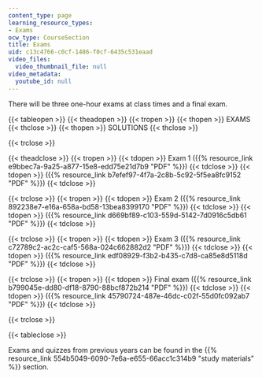 ```yaml
---
content_type: page
learning_resource_types:
- Exams
ocw_type: CourseSection
title: Exams
uid: c13c4766-c0cf-1486-f0cf-6435c531eaad
video_files:
  video_thumbnail_file: null
video_metadata:
  youtube_id: null
---
```


There will be three one-hour exams at class times and a final exam.

{{< tableopen >}}
{{< theadopen >}}
{{< tropen >}}
{{< thopen >}}
EXAMS
{{< thclose >}}
{{< thopen >}}
SOLUTIONS
{{< thclose >}}

{{< trclose >}}

{{< theadclose >}}
{{< tropen >}}
{{< tdopen >}}
Exam 1 ({{% resource_link e9bbec7a-9a25-a877-15e8-edd75e21d7b9 "PDF" %}})
{{< tdclose >}}
{{< tdopen >}}
({{% resource_link b7efef97-4f7a-2c8b-5c92-5f5ea8fc9152 "PDF" %}})
{{< tdclose >}}

{{< trclose >}}
{{< tropen >}}
{{< tdopen >}}
Exam 2 ({{% resource_link 892238e7-e16a-658a-bd58-13bea8399170 "PDF" %}})
{{< tdclose >}}
{{< tdopen >}}
({{% resource_link d669bf89-c103-559d-5142-7d0916c5db61 "PDF" %}})
{{< tdclose >}}

{{< trclose >}}
{{< tropen >}}
{{< tdopen >}}
Exam 3 ({{% resource_link c72789c2-ac2c-caf5-568a-024c662882d2 "PDF" %}})
{{< tdclose >}}
{{< tdopen >}}
({{% resource_link edf08929-f3b2-b435-c7d8-ca85e8d5118d "PDF" %}})
{{< tdclose >}}

{{< trclose >}}
{{< tropen >}}
{{< tdopen >}}
Final exam ({{% resource_link b799045e-dd80-df18-8790-88bcf872b214 "PDF" %}})
{{< tdclose >}}
{{< tdopen >}}
({{% resource_link 45790724-487e-46dc-c02f-55d0fc092ab7 "PDF" %}})
{{< tdclose >}}

{{< trclose >}}

{{< tableclose >}}

Exams and quizzes from previous years can be found in the {{% resource_link 554b5049-6090-7e6a-e655-66acc1c314b9 "study materials" %}} section.